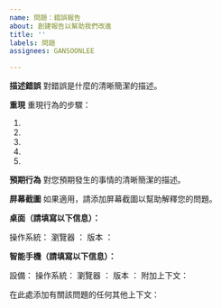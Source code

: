 ```yaml
---
name: 問題：錯誤報告
about: 創建報告以幫助我們改進
title: ''
labels: 問題
assignees: GANSOONLEE

---
```


**描述錯誤**
對錯誤是什麼的清晰簡潔的描述。

**重現**
重現行為的步驟：

1.
2.
3.
4.
5.

**預期行為**
對您預期發生的事情的清晰簡潔的描述。

**屏幕截圖**
如果適用，請添加屏幕截圖以幫助解釋您的問題。

**桌面（請填寫以下信息）：**

操作系統：
瀏覽器 ：
版本 ：

**智能手機（請填寫以下信息）：**

設備：
操作系統：
瀏覽器 ：
版本 ：
附加上下文：

在此處添加有關該問題的任何其他上下文：
